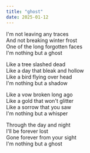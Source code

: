 ```yaml
---
title: "ghost"
date: 2025-01-12
---
```


I'm not leaving any traces  
And not breaking winter frost  
One of the long forgotten faces  
I'm nothing but a ghost  

Like a tree slashed dead  
Like a day that bleak and hollow  
Like a bird flying over head  
I'm nothing but a shadow  

Like a vow broken long ago  
Like a gold that won't glitter  
Like a sorrow that you saw  
I'm nothing but a whisper  

Through the day and night  
I'll be forever lost  
Gone forever from your sight  
I'm nothing but a ghost  
  